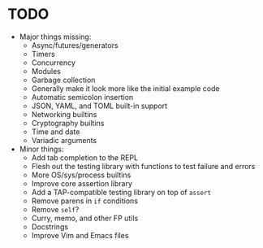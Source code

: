 # TODO

* Major things missing:
    * Async/futures/generators
    * Timers
    * Concurrency
    * Modules
    * Garbage collection
    * Generally make it look more like the initial example code
    * Automatic semicolon insertion
    * JSON, YAML, and TOML built-in support
    * Networking builtins
    * Cryptography builtins
    * Time and date
    * Variadic arguments
* Minor things:
    * Add tab completion to the REPL
    * Flesh out the testing library with functions to test failure and errors
    * More OS/sys/process builtins
    * Improve core assertion library
    * Add a TAP-compatible testing library on top of `assert`
    * Remove parens in `if` conditions
    * Remove `self`?
    * Curry, memo, and other FP utils
    * Docstrings
    * Improve Vim and Emacs files
